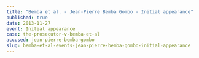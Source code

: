 ```yaml
---
title: "Bemba et al. - Jean-Pierre Bemba Gombo - Initial appearance"
published: true
date: 2013-11-27
event: Initial appearance
case: the-prosecutor-v-bemba-et-al
accused: jean-pierre-bemba-gombo
slug: bemba-et-al-events-jean-pierre-bemba-gombo-initial-appearance
---
```

